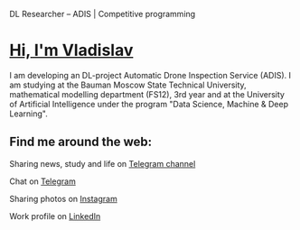 DL Researcher – ADIS | Competitive programming

# <a href="https://linkedin.com/in/v-mk-s">Hi, I'm Vladislav</a>

I am developing an DL-project Automatic Drone Inspection Service (ADIS). I am 
studying at the Bauman Moscow State Technical University, mathematical modelling 
department (FS12), 3rd year and at the University of Artificial Intelligence 
under the program "Data Science, Machine & Deep Learning". 


##  Find me around the web:

Sharing news, study and life on <a href="https://telegram.me/vlamelni_rai">Telegram channel</a>

Chat on <a href="https://telegram.me/v_mk_s">Telegram</a>

Sharing photos on <a href="https://www.instagram.com/v_mk_s/">Instagram</a>

Work profile on <a href="https://www.linkedin.com/in/v-mk-s/">LinkedIn</a>

